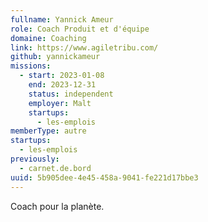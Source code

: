 ```yaml
---
fullname: Yannick Ameur
role: Coach Produit et d'équipe
domaine: Coaching
link: https://www.agiletribu.com/
github: yannickameur
missions:
  - start: 2023-01-08
    end: 2023-12-31
    status: independent
    employer: Malt
    startups:
      - les-emplois
memberType: autre
startups:
  - les-emplois
previously:
  - carnet.de.bord
uuid: 5b905dee-4e45-458a-9041-fe221d17bbe3
---
```

Coach pour la planète.